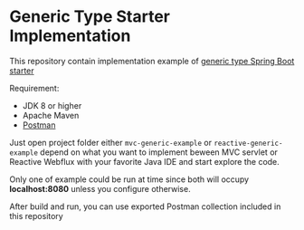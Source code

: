 # Generic Type Starter Implementation
This repository contain implementation example of [generic type Spring Boot starter](https://github.com/Cardinal-Alpha/generic-type-spring-boot-starter)

Requirement:
- JDK 8 or higher
- Apache Maven
- [Postman](https://www.postman.com/)

Just open project folder either `mvc-generic-example` or `reactive-generic-example` depend on what you want to implement beween MVC servlet or Reactive Webflux with your favorite Java IDE and start explore the code.

Only one of example could be run at time since both will occupy **localhost:8080** unless you configure otherwise.

After build and run, you can use exported Postman collection included in this repository